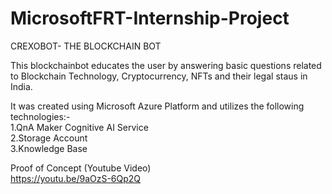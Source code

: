 # MicrosoftFRT-Internship-Project

CREXOBOT- THE BLOCKCHAIN BOT

This blockchainbot educates the user by answering basic questions related to Blockchain Technology, Cryptocurrency, NFTs and their legal staus in India.

It was created using Microsoft Azure Platform and utilizes the following technologies:- <br>
1.QnA Maker Cognitive AI Service <br>
2.Storage Account <br>
3.Knowledge Base <br>


Proof of Concept (Youtube Video) <br>
https://youtu.be/9aOzS-6Qp2Q    <br>
